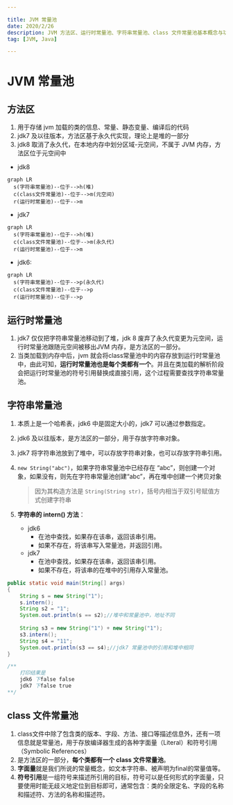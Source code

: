 ```yaml
---

title: JVM 常量池
date: 2020/2/26
description: JVM 方法区、运行时常量池、字符串常量池、class 文件常量池基本概念与功能简介
tag: [JVM, Java]

---
```




# JVM 常量池

## 方法区

1. 用于存储 jvm 加载的类的信息、常量、静态变量、编译后的代码
2. jdk7 及以往版本，方法区基于永久代实现，理论上是堆的一部分
3. jdk8 取消了永久代，在本地内存中划分区域-元空间，不属于 JVM 内存，方法区位于元空间中
- jdk8
```mermaid
graph LR
  s(字符串常量池)--位于-->h(堆)
  c(class文件常量池)--位于-->m(元空间)
  r(运行时常量池)--位于-->m
```
- jdk7
```mermaid
graph LR
  s(字符串常量池)--位于-->h(堆)
  c(class文件常量池)--位于-->m(永久代)
  r(运行时常量池)--位于-->m
```
- jdk6:
```mermaid
graph LR       
  s(字符串常量池)--位于-->p(永久代)
  c(class文件常量池)--位于-->p
  r(运行时常量池)--位于-->p   
```

## 运行时常量池

1. jdk7 仅仅把字符串常量池移动到了堆，jdk 8 废弃了永久代变更为元空间，运行时常量池跟随元空间被移出JVM 内存，是方法区的一部分。
2. 当类加载到内存中后，jvm 就会将class常量池中的内容存放到运行时常量池中，由此可知，**运行时常量池也是每个类都有一个**。并且在类加载的解析阶段会把运行时常量池的符号引用替换成直接引用，这个过程需要查找字符串常量池。

##  字符串常量池

1. 本质上是一个哈希表，jdk6 中是固定大小的，jdk7 可以通过参数指定。

2. jdk6 及以往版本，是方法区的一部分，用于存放字符串对象。

3. jdk7 将字符串池放到了堆中，可以存放字符串对象，也可以存放字符串引用。

4. `new String("abc")`，如果字符串常量池中已经存在 “abc”，则创建一个对象，如果没有，则先在字符串常量池创建“abc”，再在堆中创建一个拷贝对象

    > 因为其构造方法是 `String(String str)`，括号内相当于双引号赋值方式创建字符串

5. **字符串的 intern() 方法**：

    - jdk6
        - 在池中查找，如果存在该串，返回该串引用。
        - 如果不存在，将该串写入常量池，并返回引用。
    - jdk7
         - 在池中查找，如果存在该串，返回该串引用。
         - 如果不存在，将该串的在堆中的引用存入常量池。
         
```java
public static void main(String[] args)
{
    String s = new String("1");
    s.intern();
    String s2 = "1";
    System.out.println(s == s2);//堆中和常量池中，地址不同
    
    String s3 = new String("1") + new String("1");
    s3.intern();
    String s4 = "11";
    System.out.println(s3 == s4);//jdk7 常量池中的引用和堆中相同
}

/**
    打印结果是
    jdk6 下false false
    jdk7 下false true
**/
```

## class 文件常量池

1. class文件中除了包含类的版本、字段、方法、接口等描述信息外，还有一项信息就是常量池，用于存放编译器生成的各种字面量（Literal）和符号引用（Symbolic References）
3. 是方法区的一部分，**每个类都有一个 class 文件常量池**。
4. **字面量**就是我们所说的常量概念，如文本字符串、被声明为final的常量值等。
5. **符号引用**是一组符号来描述所引用的目标，符号可以是任何形式的字面量，只要使用时能无歧义地定位到目标即可，通常包含：类的全限定名、字段的名称和描述符、方法的名称和描述符。
